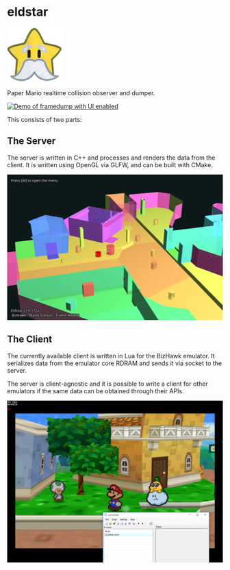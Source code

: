 # eldstar

![Eldstar from Paper Mario](eldstar_server/resources/images/icon_128.png)

Paper Mario realtime collision observer and dumper.

[![Demo of framedump with UI enabled](.github/resources/demo.gif)](https://youtu.be/UWDEOoRjCwI)

This consists of two parts:

## The Server

The server is written in C++ and processes and renders the data from the client. It is written using OpenGL via GLFW, and can be built with CMake.

![Screenshot of the Eldstar Server in Southern Toad Town](.github/resources/server_screenshot.png)

## The Client

The currently available client is written in Lua for the BizHawk emulator.
It serializes data from the emulator core RDRAM and sends it via socket to the server.

The server is client-agnostic and it is possible to write a client for other emulators if the same data can be obtained through their APIs.

![Screenshot of the Eldstar Client sending information to the server as above](.github/resources/client_screenshot.png)
